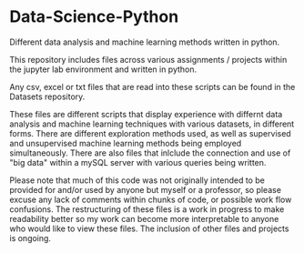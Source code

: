 # Data-Science-Python
Different data analysis and machine learning methods written in python.

This repository includes files across various assignments / projects within the jupyter lab environment and written in python. 

Any csv, excel or txt files that are read into these scripts can be found in the Datasets repository.

These files are different scripts that display experience with differnt data analysis and machine learning techniques with various datasets, in different forms.
There are different exploration methods used, as well as supervised and unsupervised machine learning methods being employed simultaneously. There are also files that inlclude the connection and use of "big data" within a mySQL server with various queries being written. 

Please note that much of this code was not originally intended to be provided for and/or used by anyone but myself or a professor, so please excuse any lack of 
comments within chunks of code, or possible work flow confusions. The restructuring of these files is a work in progress to make readability better so my work
can become more interpretable to anyone who would like to view these files. The inclusion of other files and projects is ongoing.


